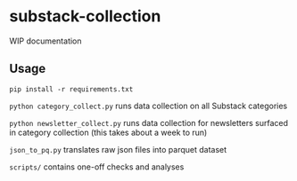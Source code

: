 # substack-collection

WIP documentation

## Usage
`pip install -r requirements.txt`

`python category_collect.py` runs data collection on all Substack categories

`python newsletter_collect.py` runs data collection for newsletters surfaced in category collection (this takes about a week to run)

`json_to_pq.py` translates raw json files into parquet dataset

`scripts/` contains one-off checks and analyses
